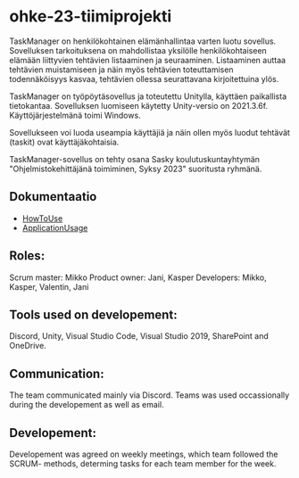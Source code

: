 # ohke-23-tiimiprojekti

TaskManager on henkilökohtainen elämänhallintaa varten luotu sovellus.
 Sovelluksen tarkoituksena on mahdollistaa yksilölle henkilökohtaiseen elämään liittyvien tehtävien listaaminen ja seuraaminen.
Listaaminen auttaa tehtävien muistamiseen ja näin myös tehtävien toteuttamisen todennäköisyys kasvaa, tehtävien ollessa seurattavana kirjoitettuina ylös.

TaskManager on työpöytäsovellus ja toteutettu Unitylla, käyttäen paikallista tietokantaa.
 Sovelluksen luomiseen käytetty Unity-versio on 2021.3.6f. Käyttöjärjestelmänä toimi Windows.
 
Sovellukseen voi luoda useampia käyttäjiä ja näin ollen myös luodut tehtävät (taskit) ovat käyttäjäkohtaisia.

TaskManager-sovellus on tehty osana Sasky koulutuskuntayhtymän "Ohjelmistokehittäjänä toimiminen, Syksy 2023" suoritusta
 ryhmänä.

 ## Dokumentaatio

 - [HowToUse](https://github.com/lmikkol/ohke-23-tiimiprojekti/blob/main/Dokumentaatio/HowToUse.md)
 - [ApplicationUsage](https://github.com/lmikkol/ohke-23-tiimiprojekti/blob/main/Dokumentaatio/ApplicationUsage.md)

## Roles: 
  Scrum master: Mikko
  Product owner: Jani, Kasper
  Developers: Mikko, Kasper, Valentin, Jani

## Tools used on developement:
  Discord, Unity, Visual Studio Code, Visual Studio 2019, SharePoint and OneDrive.

## Communication:
  The team communicated mainly via Discord. Teams was used occassionally during the developement as well as email.

## Developement:
  Developement was agreed on weekly meetings, which team followed the SCRUM- methods, determing tasks for each team member for the week.

